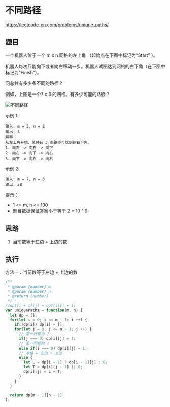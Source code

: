 # 不同路径
https://leetcode-cn.com/problems/unique-paths/

## 题目

一个机器人位于一个 m x n 网格的左上角 （起始点在下图中标记为“Start” ）。

机器人每次只能向下或者向右移动一步。机器人试图达到网格的右下角（在下图中标记为“Finish”）。

问总共有多少条不同的路径？

例如，上图是一个7 x 3 的网格。有多少可能的路径？

![不同路径](https://assets.leetcode-cn.com/aliyun-lc-upload/uploads/2018/10/22/robot_maze.png)

示例 1:

```
输入: m = 3, n = 2
输出: 3
解释:
从左上角开始，总共有 3 条路径可以到达右下角。
1. 向右 -> 向右 -> 向下
2. 向右 -> 向下 -> 向右
3. 向下 -> 向右 -> 向右
```

示例 2:

```
输入: m = 7, n = 3
输出: 28
```

提示：

- 1 <= m, n <= 100
- 题目数据保证答案小于等于 2 * 10 ^ 9

## 思路

1.  当前数等于左边 + 上边的数

## 执行

方法一：当前数等于左边 + 上边的数

```javascript
/**
 * @param {number} m
 * @param {number} n
 * @return {number}
 */
//opt[i + 1][j] + opt[i][j + 1]
var uniquePaths = function(m, n) {
  let dp = []; 
  for(let i = 0; i <= m - 1; i ++) {
    if(!dp[i]) dp[i] = [];
    for(let j = 0; j <= n - 1; j ++) {
      // 第一行都为 1
      if(j === 0) dp[i][j] = 1;
      // 第一列都为 1
      else if(i === 0) dp[i][j] = 1;
      // 本格 = 左边 + 上边
      else {
        let L = dp[i - 1] ? dp[i - 1][j] : 0;
        let T = dp[i][j - 1] || 0;
        dp[i][j] = L + T;
      }
    }
  }

  return dp[m - 1][n - 1]
};
```